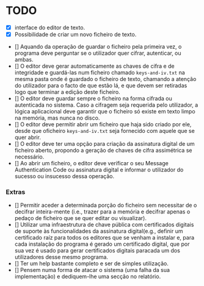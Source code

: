 # TODO

- [x] interface do editor de texto.
- [x] Possibilidade de criar um novo ficheiro de texto.
- [] Aquando da operação de guardar o ficheiro pela primeira vez, o programa deve perguntar se o utilizador quer cifrar,
  autenticar, ou ambas.
- [] O editor deve gerar automaticamente as chaves de cifra e de integridade e guardá-las num ficheiro chamado
  `keys-and-iv.txt` na mesma pasta onde é guardado o ficheiro de texto, chamando a atenção do utilizador para o facto de
  que estão lá, e que devem ser retiradas logo que terminar a edição deste ficheiro.
- [] O editor deve guardar sempre o ficheiro na forma cifrada ou autenticada no sistema. Caso a cifragem seja requerida
  pelo utilizador, a lógica aplicacional deve garantir que o ficheiro só existe em texto limpo na memória, mas nunca no
  disco.
- [] O editor deve permitir abrir um ficheiro que haja sido criado por ele, desde que oficheiro `keys-and-iv.txt` seja
  fornecido com aquele que se quer abrir.
- [] O editor deve ter uma opção para criação da assinatura digital de um ficheiro aberto, propondo a geração de chaves
  de cifra assimétrica se necessário.
- [] Ao abrir um ficheiro, o editor deve verificar o seu Message Authentication Code ou assinatura digital e informar o
  utilizador do sucesso ou insucesso dessa operação.

### Extras

- [] Permitir aceder a determinada porção do ficheiro sem necessitar de o decifrar inteira-mente (i.e., trazer para a
  memória e decifrar apenas o pedaço de ficheiro que se quer editar ou visualizar).
- [] Utilizar uma infraestrutura de chave pública com certificados digitais de suporte às funcionalidades da assinatura
  digital(e.g., definir um certificado raíz para todos os editores que se venham a instalar e, para cada instalação do
  programa é gerado um certificado digital, que por sua vez é usado para gerar certificados digitais paracada um dos
  utilizadores desse mesmo programa.
- [] Ter um help bastante completo e ser de simples utilização.
- [] Pensem numa forma de atacar o sistema (uma falha da sua implementação) e dediquem-lhe uma secção no relatório.
